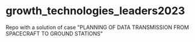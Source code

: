 # growth_technologies_leaders2023
Repo with a solution of case "PLANNING OF DATA TRANSMISSION FROM SPACECRAFT TO GROUND STATIONS"
